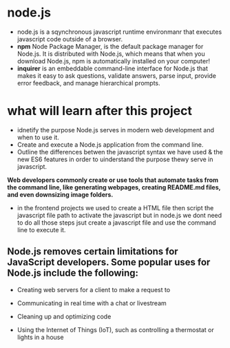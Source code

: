 # node.js

* node.js is a sqynchronous javascript runtime environmanr that executes javascript code outside of a browser.
* **npm** Node Package Manager, is the default package manager for Node.js. It is distributed with Node.js, which means that when you download Node.js, npm is automatically installed on your computer!
* **inquirer** is an embeddable command-line interface for Node.js that makes it easy to ask questions, validate answers, parse input, provide error feedback, and manage hierarchical prompts.

# what will learn after this project

* idnetify the purpose Node.js serves in modern web development and when to use it.
* Create and execute a Node.js application from the command line.
 * Outline the differences betwen the javascript syntax we have used & the new ES6 features in order to uinderstand the purpose thewy serve in javascript.

 **Web developers commonly create or use tools that automate tasks from the command line, like generating webpages, creating README.md files, and even downsizing image folders.**

 * in the frontend projects we used to create a HTML file then script the javascript file path to activate the javascript but in node.js we dont need to do all those steps jsut create a javascript file and use the command line to execute it.


 ## Node.js removes certain limitations for JavaScript developers. Some popular uses for Node.js include the following:

* Creating web servers for a client to make a request to

* Communicating in real time with a chat or livestream

* Cleaning up and optimizing code

* Using the Internet of Things (IoT), such as controlling a thermostat or lights in a house